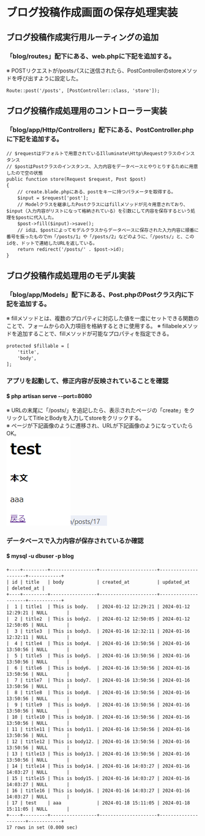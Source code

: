 # ブログ投稿作成画面の保存処理実装

## ブログ投稿作成実行用ルーティングの追加
### 「blog/routes」配下にある、web.phpに下記を追加する。
※ POSTリクエストが/postsパスに送信されたら、PostControllerのstoreメソッドを呼び出すように設定した。

    Route::post('/posts', [PostController::class, 'store']);

## ブログ投稿作成処理用のコントローラー実装
### 「blog/app/Http/Controllers」配下にある、PostController.phpに下記を追加する。

    // $requestはデフォルトで用意されているIlluminate\Http\Requestクラスのインスタンス
    // $postはPostクラスのインスタンス、入力内容をデータベースとやりとりするために用意したので空の状態
    public function store(Request $request, Post $post)
    {
        // create.blade.phpにある、postをキーに持つパラメータを取得する。
        $input = $request['post'];
        // Modelクラスを継承したPostクラスにはfillメソッドが元々用意されており、$input（入力内容がリストになって格納されている）を引数にして内容を保存するという処理を$postに代入した。
        $post->fill($input)->save();
        // idは、$postによってモデルクラスからデータベースに保存された入力内容に順番に番号を振ったものでｍ「/posts/1」や「/posts/2」などのように、「/posts/」と、このidを、ドットで連結したURLを返している。
        return redirect('/posts/' . $post->id);
    }

## ブログ投稿作成処理用のモデル実装
### 「blog/app/Models」配下にある、Post.phpのPostクラス内に下記を追加する。
※ fillメソッドとは、複数のプロパティに対応した値を一度にセットできる関数のことで、フォームからの入力項目を格納するときに使用する。
※ fillabeleメソッドを追加することで、fillメソッドが可能なプロパティを指定できる。

    protected $fillable = [
        'title',
        'body',
    ];

### アプリを起動して、修正内容が反映されていることを確認
#### $ php artisan serve --port=8080
※ URLの末尾に「/posts/」を追記したら、表示されたページの「create」をクリックしてTitleとBodyを入力してstoreをクリックする。  
※ ページが下記画像のように遷移され、URLが下記画像のようになっていたらOK。  
![Alt text](../../img/08-4_3_2.png)![Alt text](../../img/08-4_3_1.png)

### データベースで入力内容が保存されているか確認
#### $ mysql -u dbuser -p blog

    +----+---------+-----------------+---------------------+---------------------+------------+
    | id | title   | body            | created_at          | updated_at          | deleted_at |
    +----+---------+-----------------+---------------------+---------------------+------------+
    |  1 | title1  | This is body.   | 2024-01-12 12:29:21 | 2024-01-12 12:29:21 | NULL       |
    |  2 | title2  | This is body2.  | 2024-01-12 12:50:05 | 2024-01-12 12:50:05 | NULL       |
    |  3 | title3  | This is body3.  | 2024-01-16 12:32:11 | 2024-01-16 12:32:11 | NULL       |
    |  4 | title4  | This is body4.  | 2024-01-16 13:50:56 | 2024-01-16 13:50:56 | NULL       |
    |  5 | title5  | This is body5.  | 2024-01-16 13:50:56 | 2024-01-16 13:50:56 | NULL       |
    |  6 | title6  | This is body6.  | 2024-01-16 13:50:56 | 2024-01-16 13:50:56 | NULL       |
    |  7 | title7  | This is body7.  | 2024-01-16 13:50:56 | 2024-01-16 13:50:56 | NULL       |
    |  8 | title8  | This is body8.  | 2024-01-16 13:50:56 | 2024-01-16 13:50:56 | NULL       |
    |  9 | title9  | This is body9.  | 2024-01-16 13:50:56 | 2024-01-16 13:50:56 | NULL       |
    | 10 | title10 | This is body10. | 2024-01-16 13:50:56 | 2024-01-16 13:50:56 | NULL       |
    | 11 | title11 | This is body11. | 2024-01-16 13:50:56 | 2024-01-16 13:50:56 | NULL       |
    | 12 | title12 | This is body12. | 2024-01-16 13:50:56 | 2024-01-16 13:50:56 | NULL       |
    | 13 | title13 | This is body13. | 2024-01-16 13:50:56 | 2024-01-16 13:50:56 | NULL       |
    | 14 | title14 | This is body14. | 2024-01-16 14:03:27 | 2024-01-16 14:03:27 | NULL       |
    | 15 | title15 | This is body15. | 2024-01-16 14:03:27 | 2024-01-16 14:03:27 | NULL       |
    | 16 | title16 | This is body16. | 2024-01-16 14:03:27 | 2024-01-16 14:03:27 | NULL       |
    | 17 | test    | aaa             | 2024-01-18 15:11:05 | 2024-01-18 15:11:05 | NULL       |
    +----+---------+-----------------+---------------------+---------------------+------------+
    17 rows in set (0.000 sec)